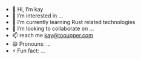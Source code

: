- 👋 Hi, I’m kay
- 👀 I’m interested in ...
- 🌱 I’m currently learning Rust related technologies
- 💞️ I’m looking to collaborate on ...
- 📫 reach me kay@tooupper.com
- 😄 Pronouns: ...
- ⚡ Fun fact: ...

<!---
it-kay/it-kay is a ✨ special ✨ repository because its `README.md` (this file) appears on your GitHub profile.
You can click the Preview link to take a look at your changes.
--->
